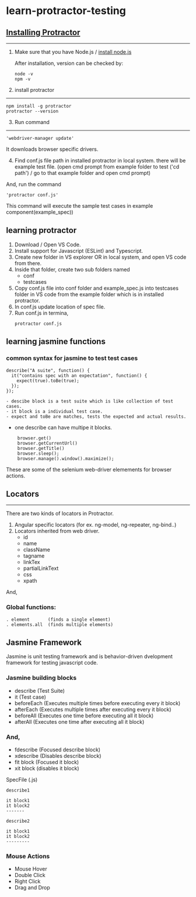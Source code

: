 # learn-protractor-testing

## [Installing Protractor](http://www.protractortest.org/#/tutorial)

---

1. Make sure that you have Node.js / [install node.js](https://nodejs.org/en/download)

   After installation, version can be checked by:

   ```
   node -v
   npm -v
   ```

2. install protractor

---

```
npm install -g protractor
protractor --version
```

3. Run command

---

```
'webdriver-manager update'
```

It downloads browser specific drivers.

4. Find conf.js file path in installed protractor in local system. there will be example test file.
   (open cmd prompt from example folder to test ('cd path') / go to that example folder and open cmd prompt)

And, run the command

```
'protractor conf.js'
```

This command will execute the sample test cases in example component(example_spec))

## learning protractor

1. Download / Open VS Code.
2. Install support for Javascript (ESLint) and Typescript.
3. Create new folder in VS explorer OR in local system, and open VS code from there.
4. Inside that folder, create two sub folders named
   - conf
   - testcases
5. Copy conf.js file into conf folder and example_spec.js into testcases folder in VS code from the example folder which is in installed protractor.
6. In conf.js update location of spec file.
7. Run conf.js in termina,
   ```
   protractor conf.js
   ```

## learning jasmine functions

### common syntax for jasmine to test test cases

```
describe("A suite", function() {
  it("contains spec with an expectation", function() {
    expect(true).toBe(true);
  });
});
```

    - descibe block is a test suite which is like collection of test cases.
    - it block is a individual test case.
    - expect and toBe are matches, tests the expected and actual results.

- one describe can have multipe it blocks.

       browser.get()
       browser.getCurrentUrl()
       browser.getTitle()
       browser.sleep();
       browser.manage().window().maximize();

These are some of the selenium web-driver elemements for browser actions.

## Locators

---

There are two kinds of locators in Protractor.

1. Angular specific locators (for ex. ng-model, ng-repeater, ng-bind..)
2. Locators inherited from web driver.
   - id
   - name
   - className
   - tagname
   - linkTex
   - partialLinkText
   - css
   - xpath

And,

### Global functions:

    . element       (finds a single element)
    . elements.all  (finds multiple elements)

## Jasmine Framework

Jasmine is unit testing framework and is behavior-driven dvelopment framework for testing javascript code.

### Jasmine building blocks

- describe (Test Suite)
- it (Test case)
- beforeEach (Executes multiple times before executing every it block)
- afterEach (Executes multiple times after executing every it block)
- beforeAll (Executes one time before executing all it block)
- afterAll (Executes one time after executing all it block)

### And,

- fdescribe (Focused describe block)
- xdescribe (Disables describe block)
- fit block (Focused it block)
- xit block (disables it block)

SpecFile (.js)

    describe1

    it block1
    it block2
    -------

    describe2

    it block1
    it block2
    ---------

### Mouse Actions

- Mouse Hover
- Double Click
- Right Click
- Drag and Drop
